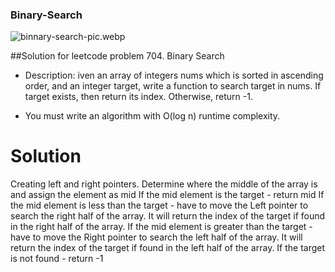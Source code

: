 ### Binary-Search

![binnary-search-pic.webp](https://media.geeksforgeeks.org/wp-content/uploads/20240506155201/binnary-search-.webp)

##Solution for leetcode  problem 704. Binary Search
  - Description: iven an array of integers nums which is sorted in ascending order, and an integer target, write a function to search target in nums. If target exists, then return its index. Otherwise, return       -1.

  - You must write an algorithm with O(log n) runtime complexity.

# Solution 
Creating left and right pointers.
Determine where the middle of the array is and assign the element as mid
If the mid element is the target - return mid
If the mid element is less than the target - have to move the Left pointer to search the right half of the array. It will return the index of the target if found in the right half of the array.
If the mid element is greater than the target - have to move the Right pointer to search the left half of the array. It will return the index of the target if found in the left half of the array.
If the target is not found - return -1
